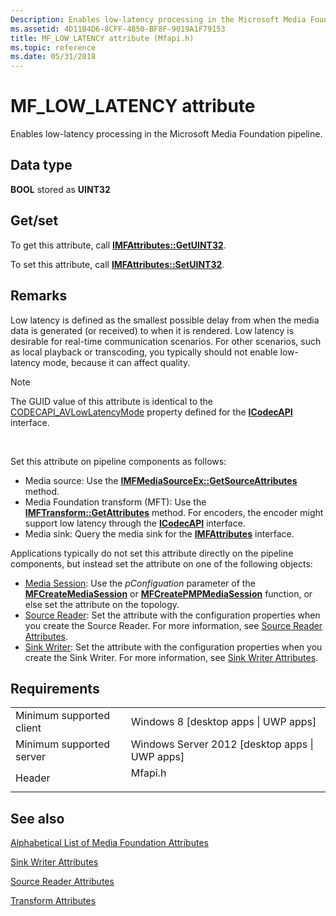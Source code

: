 ```yaml
---
Description: Enables low-latency processing in the Microsoft Media Foundation pipeline.
ms.assetid: 4D11B4D6-8CFF-4850-BF8F-9019A1F79153
title: MF_LOW_LATENCY attribute (Mfapi.h)
ms.topic: reference
ms.date: 05/31/2018
---
```


# MF\_LOW\_LATENCY attribute

Enables low-latency processing in the Microsoft Media Foundation pipeline.

## Data type

**BOOL** stored as **UINT32**

## Get/set

To get this attribute, call [**IMFAttributes::GetUINT32**](/windows/desktop/api/mfobjects/nf-mfobjects-imfattributes-getuint32).

To set this attribute, call [**IMFAttributes::SetUINT32**](/windows/desktop/api/mfobjects/nf-mfobjects-imfattributes-setuint32).

## Remarks

Low latency is defined as the smallest possible delay from when the media data is generated (or received) to when it is rendered. Low latency is desirable for real-time communication scenarios. For other scenarios, such as local playback or transcoding, you typically should not enable low-latency mode, because it can affect quality.

> [!Note]  
> The GUID value of this attribute is identical to the [CODECAPI\_AVLowLatencyMode](codecapi-avlowlatencymode.md) property defined for the [**ICodecAPI**](/windows/win32/api/strmif/nn-strmif-icodecapi) interface.

 

Set this attribute on pipeline components as follows:

-   Media source: Use the [**IMFMediaSourceEx::GetSourceAttributes**](/windows/desktop/api/mfidl/nf-mfidl-imfmediasourceex-getsourceattributes) method.
-   Media Foundation transform (MFT): Use the [**IMFTransform::GetAttributes**](/windows/desktop/api/mftransform/nf-mftransform-imftransform-getattributes) method. For encoders, the encoder might support low latency through the [**ICodecAPI**](/windows/win32/api/strmif/nn-strmif-icodecapi) interface.
-   Media sink: Query the media sink for the [**IMFAttributes**](/windows/desktop/api/mfobjects/nn-mfobjects-imfattributes) interface.

Applications typically do not set this attribute directly on the pipeline components, but instead set the attribute on one of the following objects:

-   [Media Session](media-session.md): Use the *pConfiguation* parameter of the [**MFCreateMediaSession**](/windows/desktop/api/mfidl/nf-mfidl-mfcreatemediasession) or [**MFCreatePMPMediaSession**](/windows/desktop/api/mfidl/nf-mfidl-mfcreatepmpmediasession) function, or else set the attribute on the topology.
-   [Source Reader](source-reader.md): Set the attribute with the configuration properties when you create the Source Reader. For more information, see [Source Reader Attributes](source-reader-attributes.md).
-   [Sink Writer](sink-writer.md): Set the attribute with the configuration properties when you create the Sink Writer. For more information, see [Sink Writer Attributes](sink-writer-attributes.md).

## Requirements



|                                     |                                                                                    |
|-------------------------------------|------------------------------------------------------------------------------------|
| Minimum supported client<br/> | Windows 8 \[desktop apps \| UWP apps\]<br/>                                  |
| Minimum supported server<br/> | Windows Server 2012 \[desktop apps \| UWP apps\]<br/>                        |
| Header<br/>                   | <dl> <dt>Mfapi.h</dt> </dl> |



## See also

<dl> <dt>

[Alphabetical List of Media Foundation Attributes](alphabetical-list-of-media-foundation-attributes.md)
</dt> <dt>

[Sink Writer Attributes](sink-writer-attributes.md)
</dt> <dt>

[Source Reader Attributes](source-reader-attributes.md)
</dt> <dt>

[Transform Attributes](transform-attributes.md)
</dt> </dl>

 

 